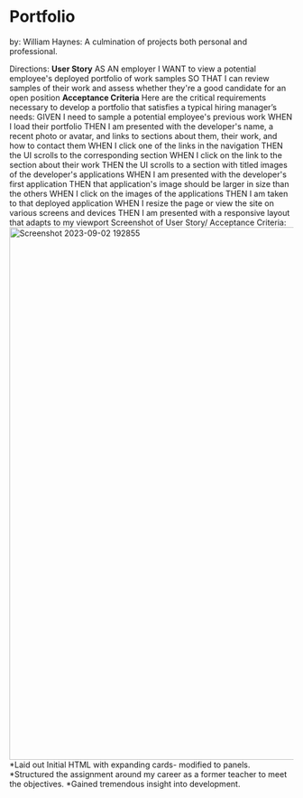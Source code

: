 # Portfolio
  by: William Haynes: A culmination of projects both personal and professional.
  
Directions:
  **User Story**
AS AN employer
I WANT to view a potential employee's deployed portfolio of work samples
SO THAT I can review samples of their work and assess whether they're a good candidate for an open position
  **Acceptance Criteria**
Here are the critical requirements necessary to develop a portfolio that satisfies a typical hiring manager’s needs:
GIVEN I need to sample a potential employee's previous work
WHEN I load their portfolio
THEN I am presented with the developer's name, a recent photo or avatar, and links to sections about them, their work, and how to contact them
WHEN I click one of the links in the navigation
THEN the UI scrolls to the corresponding section
WHEN I click on the link to the section about their work
THEN the UI scrolls to a section with titled images of the developer's applications
WHEN I am presented with the developer's first application
THEN that application's image should be larger in size than the others
WHEN I click on the images of the applications
THEN I am taken to that deployed application
WHEN I resize the page or view the site on various screens and devices
THEN I am presented with a responsive layout that adapts to my viewport
Screenshot of User Story/ Acceptance Criteria:
<img width="943" alt="Screenshot 2023-09-02 192855" src="https://github.com/wileland/Portfolio/assets/142263841/7cf47790-236e-4b9f-bf05-56047e6d1555">
*Laid out Initial HTML with expanding cards- modified to panels.
*Structured the assignment around my career as a former teacher to meet the objectives.
*Gained tremendous insight into development. 

